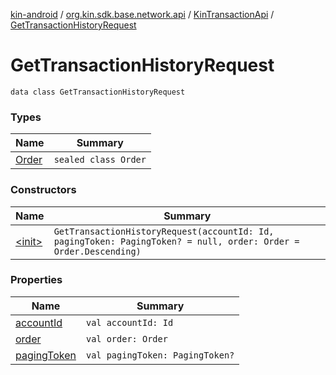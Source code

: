 [kin-android](../../../index.md) / [org.kin.sdk.base.network.api](../../index.md) / [KinTransactionApi](../index.md) / [GetTransactionHistoryRequest](./index.md)

# GetTransactionHistoryRequest

`data class GetTransactionHistoryRequest`

### Types

| Name | Summary |
|---|---|
| [Order](-order/index.md) | `sealed class Order` |

### Constructors

| Name | Summary |
|---|---|
| [&lt;init&gt;](-init-.md) | `GetTransactionHistoryRequest(accountId: Id, pagingToken: PagingToken? = null, order: Order = Order.Descending)` |

### Properties

| Name | Summary |
|---|---|
| [accountId](account-id.md) | `val accountId: Id` |
| [order](order.md) | `val order: Order` |
| [pagingToken](paging-token.md) | `val pagingToken: PagingToken?` |
